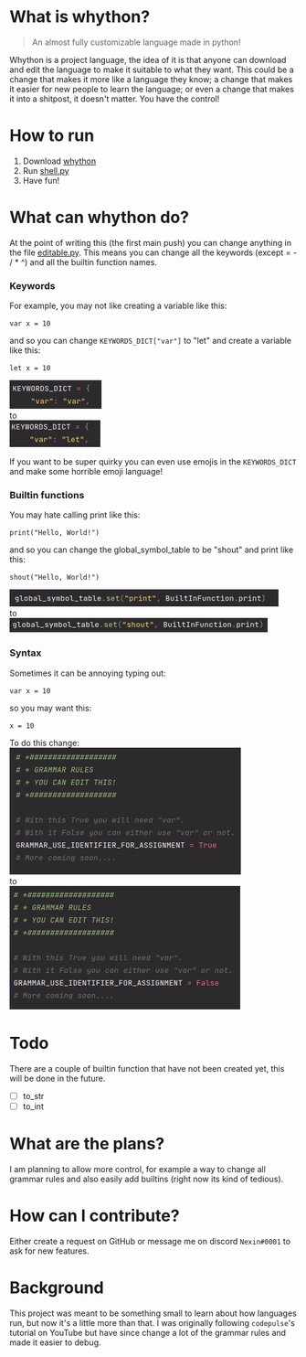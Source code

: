 # What is whython?
> An almost fully customizable language made in python!

Whython is a project language, the idea of it is that anyone can download
and edit the language to make it suitable to what they want. This could be
a change that makes it more like a language they know; a change that makes
it easier for new people to learn the language; or even a change that makes
it into a shitpost, it doesn't matter. You have the control!

# How to run
1. Download [whython](whython)
2. Run [shell.py](whython/shell.py)
3. Have fun!

# What can whython do?
At the point of writing this (the first main push) you can change anything in the 
file [editable.py](whython/editable_/editable.py). This means you can change all the 
keywords (except = - / * ^) and all the builtin function names. 
### Keywords
For example, you may not like creating a variable like this:
```
var x = 10
```
and so you can change `KEYWORDS_DICT["var"]` to "let" and create a variable like this:
```
let x = 10
```
![img.png](images/keywords_dict_1.png)
<br>to<br>
![img_1.png](images/keywords_dict_2.png)

If you want to be super quirky you can even use emojis in the `KEYWORDS_DICT` and make
some horrible emoji language!
### Builtin functions
You may hate calling print like this:
```
print("Hello, World!")
```
and so you can change the global_symbol_table to be "shout" and print like this:
```
shout("Hello, World!")
```
![img.png](images/builtins_1.png)
<br>to<br>
![img_1.png](images/builtins_2.png)

### Syntax
Sometimes it can be annoying typing out:
``` 
var x = 10
```
so you may want this:
``` 
x = 10
```
To do this change:<br>
![img.png](images/syntax_1.png)
<br>to<br>
![img_1.png](images/syntax_2.png)

# Todo
There are a couple of builtin function that have not been created yet, this will be 
done in the future.
- [ ] to_str
- [ ] to_int

# What are the plans?
I am planning to allow more control, for example a way to change all grammar rules 
and also easily add builtins (right now its kind of tedious).

# How can I contribute?
Either create a request on GitHub or message me on discord `Nexin#0001` to ask for
new features.

# Background
This project was meant to be something small to learn about how languages run, but 
now it's a little more than that. I was originally following `codepulse`'s 
tutorial on YouTube but have since change a lot of the grammar rules and made 
it easier to debug. 
